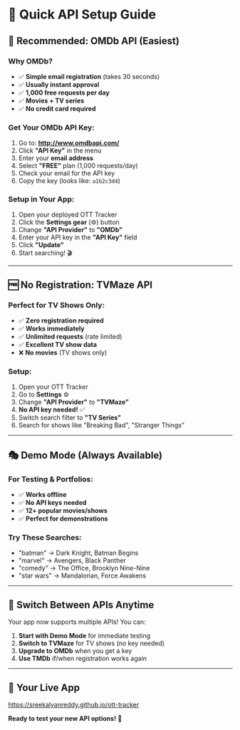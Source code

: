 # 🚀 Quick API Setup Guide

## 🎯 **Recommended: OMDb API (Easiest)**

### Why OMDb?
- ✅ **Simple email registration** (takes 30 seconds)
- ✅ **Usually instant approval**
- ✅ **1,000 free requests per day**
- ✅ **Movies + TV series**
- ✅ **No credit card required**

### Get Your OMDb API Key:
1. Go to: **http://www.omdbapi.com/**
2. Click **"API Key"** in the menu
3. Enter your **email address**
4. Select **"FREE"** plan (1,000 requests/day)
5. Check your email for the API key
6. Copy the key (looks like: `a1b2c3d4`)

### Setup in Your App:
1. Open your deployed OTT Tracker
2. Click the **Settings gear** (⚙️) button
3. Change **"API Provider"** to **"OMDb"**
4. Enter your API key in the **"API Key"** field
5. Click **"Update"**
6. Start searching! 🎬

---

## 🆓 **No Registration: TVMaze API**

### Perfect for TV Shows Only:
- ✅ **Zero registration required**
- ✅ **Works immediately**
- ✅ **Unlimited requests** (rate limited)
- ✅ **Excellent TV show data**
- ❌ **No movies** (TV shows only)

### Setup:
1. Open your OTT Tracker
2. Go to **Settings** ⚙️
3. Change **"API Provider"** to **"TVMaze"**
4. **No API key needed!** ✅
5. Switch search filter to **"TV Series"**
6. Search for shows like "Breaking Bad", "Stranger Things"

---

## 🎭 **Demo Mode (Always Available)**

### For Testing & Portfolios:
- ✅ **Works offline**
- ✅ **No API keys needed**
- ✅ **12+ popular movies/shows**
- ✅ **Perfect for demonstrations**

### Try These Searches:
- "batman" → Dark Knight, Batman Begins
- "marvel" → Avengers, Black Panther  
- "comedy" → The Office, Brooklyn Nine-Nine
- "star wars" → Mandalorian, Force Awakens

---

## 🔄 **Switch Between APIs Anytime**

Your app now supports multiple APIs! You can:
1. **Start with Demo Mode** for immediate testing
2. **Switch to TVMaze** for TV shows (no key needed)
3. **Upgrade to OMDb** when you get a key
4. **Use TMDb** if/when registration works again

---

## 📱 **Your Live App**
https://sreekalyanreddy.github.io/ott-tracker

**Ready to test your new API options!** 🎉